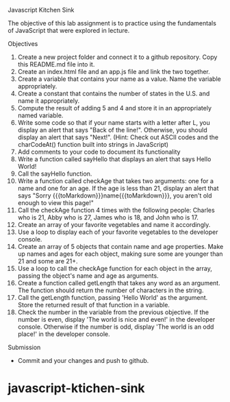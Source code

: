 Javascript Kitchen Sink

The objective of this lab assignment is to practice using the fundamentals of JavaScript that were explored in lecture.

Objectives

1.  Create a new project folder and connect it to a github repository. Copy this README.md file into it.
2.  Create an index.html file and an app.js file and link the two together.
3.  Create a variable that contains your name as a value. Name the variable appropriately.
4.  Create a constant that contains the number of states in the U.S. and name it appropriately.
5.  Compute the result of adding 5 and 4 and store it in an appropriately named variable.
6.  Write some code so that if your name starts with a letter after L, you display an alert that says "Back of the line!". Otherwise, you should display an alert that says "Next!". (Hint: Check out ASCII codes and the charCodeAt() function built into strings in JavaScript)
7.  Add comments to your code to document its functionality
8.  Write a function called sayHello that displays an alert that says Hello World!
9.  Call the sayHello function.
10. Write a function called checkAge that takes two arguments: one for a name and one for an age. If the age is less than 21, display an alert that says "Sorry {{{toMarkdown}}}name{{{toMarkdown}}}, you aren't old enough to view this page!"
11. Call the checkAge function 4 times with the following people: Charles who is 21, Abby who is 27, James who is 18, and John who is 17.
12. Create an array of your favorite vegetables and name it accordingly.
13. Use a loop to display each of your favorite vegetables to the developer console.
14. Create an array of 5 objects that contain name and age properties. Make up names and ages for each object, making sure some are younger than 21 and some are 21+.
15. Use a loop to call the checkAge function for each object in the array, passing the object's name and age as arguments.
16. Create a function called getLength that takes any word as an argument. The function should return the number of characters in the string.
17. Call the getLength function, passing 'Hello World' as the argument. Store the returned result of that function in a variable.
18. Check the number in the variable from the previous objective. If the number is even, display 'The world is nice and even!' in the developer console. Otherwise if the number is odd, display 'The world is an odd place!' in the developer console.

Submission

- Commit and your changes and push to github.
# javascript-ktichen-sink
